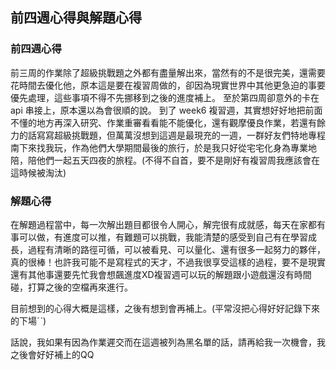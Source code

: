 ## 前四週心得與解題心得

### 前四週心得

前三周的作業除了超級挑戰題之外都有盡量解出來，當然有的不是很完美，還需要花時間去優化他，原本這是要在複習周做的，卻因為現實世界中其他更急迫的事要優先處理，這些事項不得不先挪移到之後的進度補上。
至於第四周卻意外的卡在 api 串接上，原本還以為會很順的說。
到了 week6 複習週，其實想好好地把前面不懂的地方再深入研究、作業重審看看能不能優化，還有觀摩優良作業，若還有餘力的話寫寫超級挑戰題，但萬萬沒想到這週是最現充的一週，一群好友們特地專程南下來找我玩，作為他們大學期間最後的旅行，於是我只好從宅宅化身為專業地陪，陪他們一起五天四夜的旅程。(不得不自首，要不是剛好有複習周我應該會在這時候被淘汰)


### 解題心得

在解題過程當中，每一次解出題目都很令人開心，解完很有成就感，每天在家都有事可以做，有進度可以推，有難題可以挑戰，我能清楚的感受到自己有在學習成長，過程有清晰的路徑可循，可以被看見、可以量化、還有很多一起努力的夥伴，真的很棒！也許我可能不是寫程式的天才，不過我很享受這樣的過程，要不是現實還有其他事還要先忙我會想飆進度XD複習週可以玩的解題跟小遊戲還沒有時間碰，打算之後的空檔再來進行。

目前想到的心得大概是這樣，之後有想到會再補上。(平常沒把心得好好記錄下來的下場ˊˋ)



話說，我如果有因為作業遲交而在這週被列為黑名單的話，請再給我一次機會，我之後會好好補上的QQ

